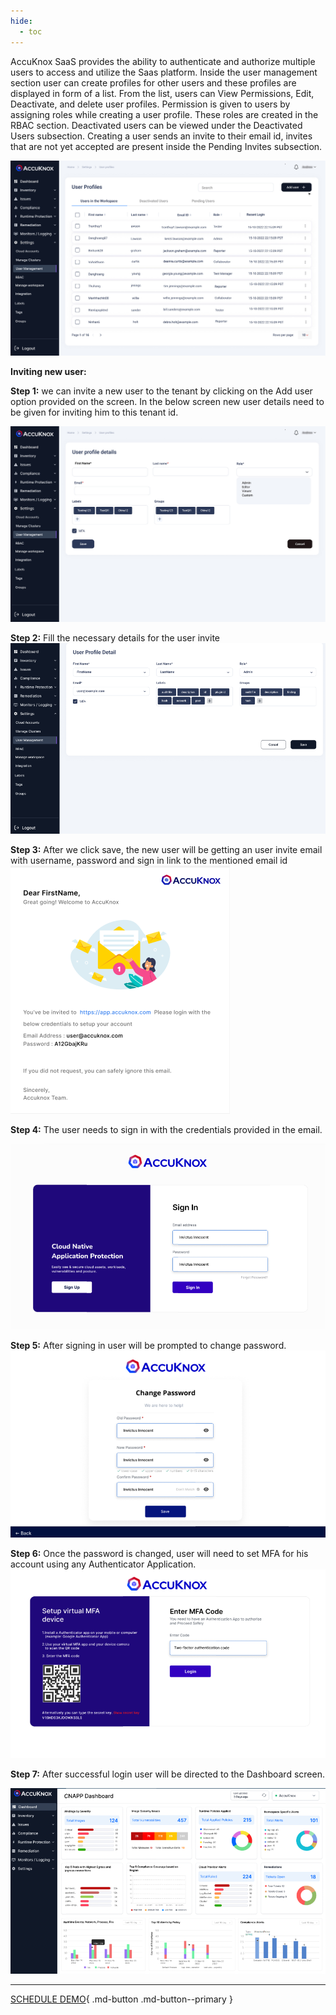 ```yaml
---
hide:
  - toc
---
```


AccuKnox SaaS provides the ability to authenticate and authorize multiple users to access and utilize the Saas platform. Inside the user management section user can create profiles for other users and these profiles are displayed in form of a list. From the list, users can View Permissions, Edit, Deactivate, and delete user profiles. Permission is given to users by assigning roles while creating a user profile. These roles are created in the RBAC section. Deactivated users can be viewed under the Deactivated Users subsection. Creating a user sends an invite to their email id, invites that are not yet accepted are present inside the Pending Invites subsection.

![](images/user-manager-1.jpg)

**Inviting new user:** 

**Step 1:** we can invite a new user to the tenant by clicking on the Add user option provided on the screen. In the below screen new user details need to be given for inviting him to this tenant id. 

![](images/user-manager-2.jpg)

**Step 2:** Fill the necessary details for the user invite
![](images/user-manager-3.png)

**Step 3:** After we click save, the new user will be getting an user invite email with username, password and sign in link to the mentioned email id 
![](images/user-manager-4.png)

**Step 4:** The user needs to sign in with the credentials provided in the email. 

![](images/user-manager-5.png)

**Step 5:** After signing in user will be prompted to change password. 
![](images/user-manager-6.png)

**Step 6:**  Once the password is changed, user will need to set MFA for his account using any Authenticator Application. 
![](images/user-manager-7.png)

**Step 7:** After successful login user will be directed to the Dashboard screen.

![](images/user-manager-8.png)

- - - 
[SCHEDULE DEMO](https://www.accuknox.com/contact-us){ .md-button .md-button--primary }
